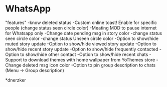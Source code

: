 # WhatsApp

"features"
-know deleted status
-Custom online toast! Enable for specific people (change status seen circle color)
-Meating MOD to pause internet for Whatsapp only
-Change date pending msg in story color
-change status seen circle color
-change status Unseen circle color
-Option to show/hide muted story update
-Option to show/hide viewed story update
-Option to show/hide recent story update
-Option to show/hide frequently contacted
-Option to show/hide other contact
-Option to show/hide recent chats
-Support to download themes with home wallpaper from YoThemes store
-Change deleted msg icon color
-Option to pin group description to chats (Menu -> Group description)


*dnerzker
